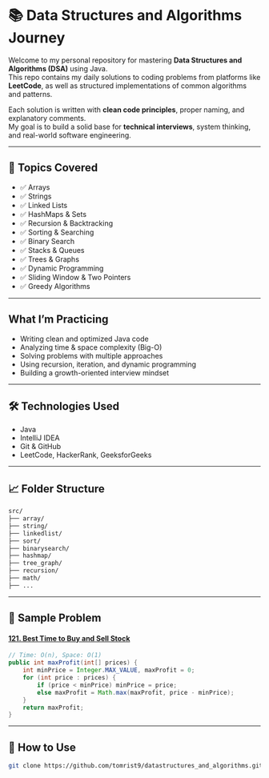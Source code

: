 # 📚 Data Structures and Algorithms Journey 

Welcome to my personal repository for mastering **Data Structures and Algorithms (DSA)** using Java.  
This repo contains my daily solutions to coding problems from platforms like **LeetCode**, as well as structured implementations of common algorithms and patterns.

Each solution is written with **clean code principles**, proper naming, and explanatory comments.  
My goal is to build a solid base for **technical interviews**, system thinking, and real-world software engineering.

---

## 📂 Topics Covered

- ✅ Arrays
- ✅ Strings
- ✅ Linked Lists
- ✅ HashMaps & Sets
- ✅ Recursion & Backtracking
- ✅ Sorting & Searching
- ✅ Binary Search
- ✅ Stacks & Queues
- ✅ Trees & Graphs
- ✅ Dynamic Programming
- ✅ Sliding Window & Two Pointers
- ✅ Greedy Algorithms

---

##  What I’m Practicing

- Writing clean and optimized Java code
- Analyzing time & space complexity (Big-O)
- Solving problems with multiple approaches
- Using recursion, iteration, and dynamic programming
- Building a growth-oriented interview mindset

---

## 🛠 Technologies Used

- Java
- IntelliJ IDEA
- Git & GitHub
- LeetCode, HackerRank, GeeksforGeeks

---

## 📈 Folder Structure

```bash
src/
├── array/
├── string/
├── linkedlist/
├── sort/
├── binarysearch/
├── hashmap/
├── tree_graph/
├── recursion/
├── math/
├── ...
```

---


## 🧪 Sample Problem

#### [121. Best Time to Buy and Sell Stock](https://leetcode.com/problems/best-time-to-buy-and-sell-stock/)

```java
// Time: O(n), Space: O(1)
public int maxProfit(int[] prices) {
    int minPrice = Integer.MAX_VALUE, maxProfit = 0;
    for (int price : prices) {
        if (price < minPrice) minPrice = price;
        else maxProfit = Math.max(maxProfit, price - minPrice);
    }
    return maxProfit;
}
```

---

## 🚀 How to Use

```bash
git clone https://github.com/tomrist9/datastructures_and_algorithms.git
```
